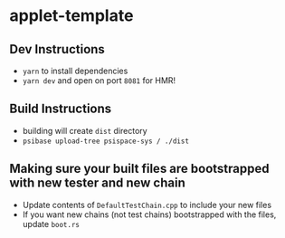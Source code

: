 # applet-template

## Dev Instructions

-   `yarn` to install dependencies
-   `yarn dev` and open on port `8081` for HMR!

## Build Instructions

-   building will create `dist` directory
-   `psibase upload-tree psispace-sys / ./dist`

## Making sure your built files are bootstrapped with new tester and new chain

-   Update contents of `DefaultTestChain.cpp` to include your new files
-   If you want new chains (not test chains) bootstrapped with the files, update `boot.rs`
